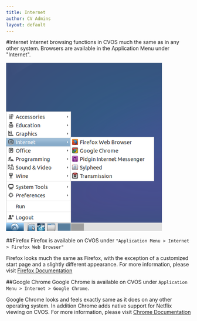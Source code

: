 ```yaml
---
title: Internet
author: CV Admins
layout: default
---
```


#Internet
Internet browsing functions in CVOS much the same as in any other system. Browsers are available in the Application Menu under "Internet".

![Application Menu > Internet > Firefox](/img/work/internetMenu.png)

##Firefox
Firefox is available on CVOS under `"Application Menu > Internet > Firefox Web Browser"`

Firefox looks much the same as Firefox, with the exception of a customized start page and a slightly different appearance.  For more information, please visit [Firefox Documentation](https://support.mozilla.org/en-US/products/firefox)

##Google Chrome
Google Chrome is available on CVOS under `Application Menu > Internet > Google Chrome`.

Google Chrome looks and feels exactly same as it does on any other operating system.  In addition Chrome adds native support for Netflix viewing on CVOS. For more information, please visit [Chrome Documentation](https://support.google.com/chrome/)
